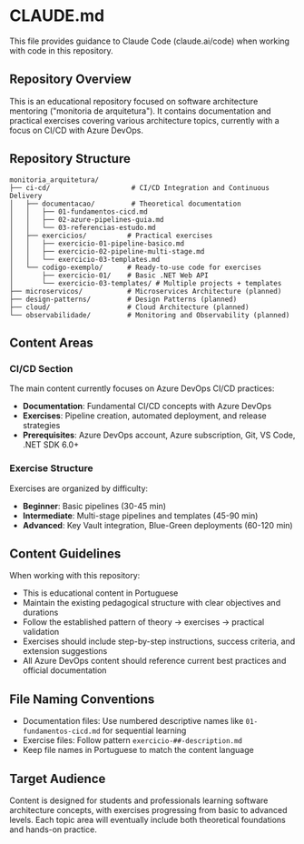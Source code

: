# CLAUDE.md

This file provides guidance to Claude Code (claude.ai/code) when working with code in this repository.

## Repository Overview

This is an educational repository focused on software architecture mentoring ("monitoria de arquitetura"). It contains documentation and practical exercises covering various architecture topics, currently with a focus on CI/CD with Azure DevOps.

## Repository Structure

```
monitoria_arquitetura/
├── ci-cd/                    # CI/CD Integration and Continuous Delivery
│   ├── documentacao/         # Theoretical documentation
│   │   ├── 01-fundamentos-cicd.md
│   │   ├── 02-azure-pipelines-guia.md
│   │   └── 03-referencias-estudo.md
│   ├── exercicios/          # Practical exercises
│   │   ├── exercicio-01-pipeline-basico.md
│   │   ├── exercicio-02-pipeline-multi-stage.md
│   │   └── exercicio-03-templates.md
│   └── codigo-exemplo/      # Ready-to-use code for exercises
│       ├── exercicio-01/    # Basic .NET Web API
│       └── exercicio-03-templates/ # Multiple projects + templates
├── microservicos/           # Microservices Architecture (planned)
├── design-patterns/         # Design Patterns (planned)
├── cloud/                   # Cloud Architecture (planned)
└── observabilidade/         # Monitoring and Observability (planned)
```

## Content Areas

### CI/CD Section
The main content currently focuses on Azure DevOps CI/CD practices:
- **Documentation**: Fundamental CI/CD concepts with Azure DevOps
- **Exercises**: Pipeline creation, automated deployment, and release strategies
- **Prerequisites**: Azure DevOps account, Azure subscription, Git, VS Code, .NET SDK 6.0+

### Exercise Structure
Exercises are organized by difficulty:
- **Beginner**: Basic pipelines (30-45 min)
- **Intermediate**: Multi-stage pipelines and templates (45-90 min)  
- **Advanced**: Key Vault integration, Blue-Green deployments (60-120 min)

## Content Guidelines

When working with this repository:
- This is educational content in Portuguese
- Maintain the existing pedagogical structure with clear objectives and durations
- Follow the established pattern of theory → exercises → practical validation
- Exercises should include step-by-step instructions, success criteria, and extension suggestions
- All Azure DevOps content should reference current best practices and official documentation

## File Naming Conventions

- Documentation files: Use numbered descriptive names like `01-fundamentos-cicd.md` for sequential learning
- Exercise files: Follow pattern `exercicio-##-description.md`
- Keep file names in Portuguese to match the content language

## Target Audience

Content is designed for students and professionals learning software architecture concepts, with exercises progressing from basic to advanced levels. Each topic area will eventually include both theoretical foundations and hands-on practice.